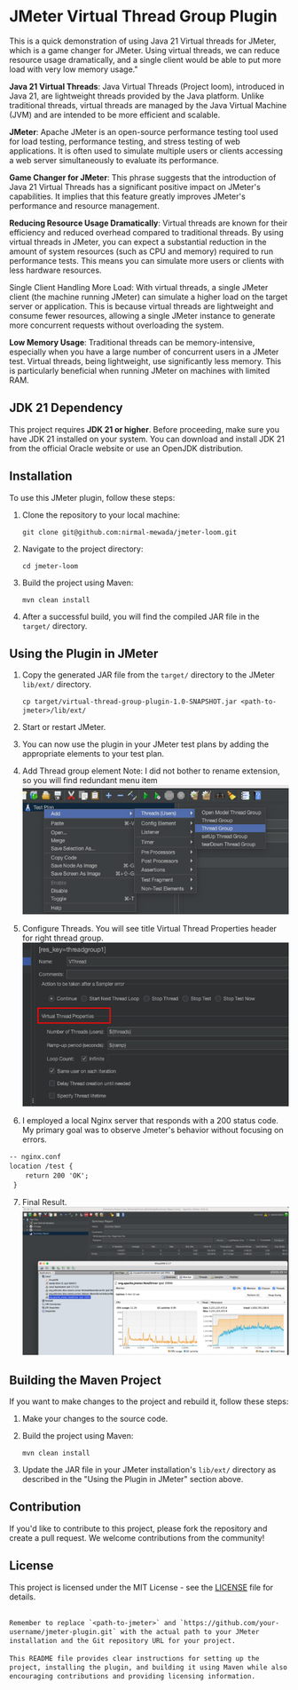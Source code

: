 
# JMeter Virtual Thread Group Plugin 

This is a quick demonstration of using Java 21 Virtual threads for JMeter, which is a game changer for JMeter. Using virtual threads, we can reduce resource usage dramatically, and a single client would be able to put more load with very low memory usage."

**Java 21 Virtual Threads**: Java Virtual Threads (Project loom), introduced in Java 21, are lightweight threads provided by the Java platform. Unlike traditional threads, virtual threads are managed by the Java Virtual Machine (JVM) and are intended to be more efficient and scalable.

**JMeter**: Apache JMeter is an open-source performance testing tool used for load testing, performance testing, and stress testing of web applications. It is often used to simulate multiple users or clients accessing a web server simultaneously to evaluate its performance.

**Game Changer for JMeter**: This phrase suggests that the introduction of Java 21 Virtual Threads has a significant positive impact on JMeter's capabilities. It implies that this feature greatly improves JMeter's performance and resource management.

**Reducing Resource Usage Dramatically**: Virtual threads are known for their efficiency and reduced overhead compared to traditional threads. By using virtual threads in JMeter, you can expect a substantial reduction in the amount of system resources (such as CPU and memory) required to run performance tests. This means you can simulate more users or clients with less hardware resources.

Single Client Handling More Load: With virtual threads, a single JMeter client (the machine running JMeter) can simulate a higher load on the target server or application. This is because virtual threads are lightweight and consume fewer resources, allowing a single JMeter instance to generate more concurrent requests without overloading the system.

**Low Memory Usage**: Traditional threads can be memory-intensive, especially when you have a large number of concurrent users in a JMeter test. Virtual threads, being lightweight, use significantly less memory. This is particularly beneficial when running JMeter on machines with limited RAM. 


## JDK 21 Dependency

This project requires **JDK 21 or higher**. Before proceeding, make sure you have JDK 21 installed on your system. You can download and install JDK 21 from the official Oracle website or use an OpenJDK distribution.

## Installation

To use this JMeter plugin, follow these steps:

1. Clone the repository to your local machine:
   ```shell
   git clone git@github.com:nirmal-mewada/jmeter-loom.git
   ```

2. Navigate to the project directory:
   ```shell
   cd jmeter-loom
   ```

3. Build the project using Maven:
   ```shell
   mvn clean install
   ```

4. After a successful build, you will find the compiled JAR file in the `target/` directory.

## Using the Plugin in JMeter

1. Copy the generated JAR file from the `target/` directory to the JMeter `lib/ext/` directory.
   ```shell
   cp target/virtual-thread-group-plugin-1.0-SNAPSHOT.jar <path-to-jmeter>/lib/ext/
   ```

2. Start or restart JMeter.

3. You can now use the plugin in your JMeter test plans by adding the appropriate elements to your test plan.

4. Add Thread group element Note: I did not bother to rename extension, so you will find redundant menu item
![Alt Text](screenshots/Menu.png)
5. Configure Threads. You will see title Virtual Thread Properties header for right thread group. 
![Alt Text](screenshots/ThreadProps.png)
6. I employed a local Nginx server that responds with a 200 status code. My primary goal was to observe Jmeter's behavior without focusing on errors.

```markdown
-- nginx.conf 
location /test {
    return 200 'OK';
 }
```

7. Final Result.
![Alt Text](screenshots/Result.png)



## Building the Maven Project

If you want to make changes to the project and rebuild it, follow these steps:

1. Make your changes to the source code.

2. Build the project using Maven:
   ```shell
   mvn clean install
   ```

3. Update the JAR file in your JMeter installation's `lib/ext/` directory as described in the "Using the Plugin in JMeter" section above.

## Contribution

If you'd like to contribute to this project, please fork the repository and create a pull request. We welcome contributions from the community!

## License

This project is licensed under the MIT License - see the [LICENSE](LICENSE) file for details.
```

Remember to replace `<path-to-jmeter>` and `https://github.com/your-username/jmeter-plugin.git` with the actual path to your JMeter installation and the Git repository URL for your project.

This README file provides clear instructions for setting up the project, installing the plugin, and building it using Maven while also encouraging contributions and providing licensing information.
